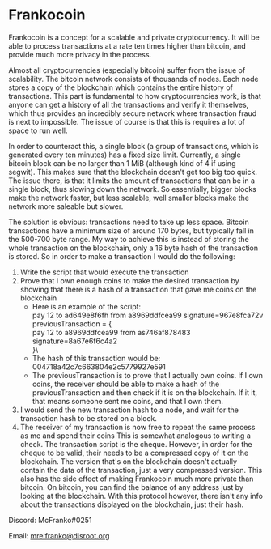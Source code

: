 # Frankocoin

Frankocoin is a concept for a scalable and private cryptocurrency. It will be
able to process transactions at a rate ten times higher than bitcoin, and
provide much more privacy in the process.

Almost all cryptocurrencies (especially bitcoin) suffer from the issue of
scalability. The bitcoin network consists of thousands of nodes. Each node
stores a copy of the blockchain which contains the entire history of
transactions. This part is fundamental to how cryptocurrencies work, is that
anyone can get a history of all the transactions and verify it themselves, which
thus provides an incredibly secure network where transaction fraud is next to
impossible. The issue of course is that this is requires a lot of space to run
well. 

In order to counteract this, a single block (a group of transactions,
which is generated every ten minutes) has a fixed size limit. Currently, a
single bitcoin block can be no larger than 1 MiB (although kind of 4 if using
segwit). This makes sure that the blockchain doesn't get too big too quick. The
issue there, is that it limits the amount of transactions that can be in a
single block, thus slowing down the network. So essentially, bigger blocks make
the network faster, but less scalable, well smaller blocks make the network more
saleable but slower.

The solution is obvious: transactions need to take up less space. Bitcoin
transactions have a minimum size of around 170 bytes, but typically fall in
the 500-700 byte range. My way to achieve this is instead of storing the whole
transaction on the blockchain, only a 16 byte hash of the transaction is
stored. So in order to make a transaction I would do the following:

1.  Write the script that would execute the transaction
2.  Prove that I own enough coins to make the desired transaction by showing
    that there is a hash of a transaction that gave me coins on the
    blockchain
    -   Here is an example of the script:\
            pay 12 to ad649e8f6fh from a8969ddfcea99 signature=967e8fca72v\
            previousTransaction = {\
                pay 12 to a8969ddfcea99 from as746af878483 signature=8a67e6f6c4a2\
            }\
    -   The hash of this transaction would be:\
            004718a42c7c663804e2c5779927e591
    -   The previousTransaction is to prove that I actually own coins. If I own
        coins, the receiver should be able to make a hash of the
        previousTransaction and then check if it is on the blockchain. If it it,
        that means someone sent me coins, and that I own them.
3.  I would send the new transaction hash to a node, and wait for the
    transaction hash to be stored on a block.
4.  The receiver of my transaction is now free to repeat the same process as me
    and spend their coins
This is somewhat analogous to writing a check. The transaction script is the
cheque. However, in order for the cheque to be valid, their needs to be a
compressed copy of it on the blockchain. The version that's on the blockchain
doesn't actually contain the data of the transaction, just a very compressed
version. This also has the side effect of making Frankocoin much more private
than bitcoin. On bitcoin, you can find the balance of any address just by
looking at the blockchain. With this protocol however, there isn't any info
about the transactions displayed on the blockchain, just their hash.

Discord: McFranko#0251

Email: mrelfranko@disroot.org
